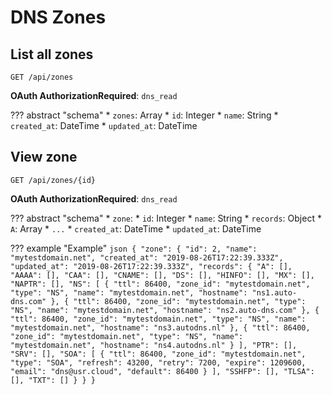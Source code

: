# DNS Zones

## List all zones

`GET /api/zones`

**OAuth AuthorizationRequired**: `dns_read`

??? abstract "schema"
    * `zones`: Array
        * `id`: Integer
        * `name`: String
        * `created_at`: DateTime
        * `updated_at`: DateTime



## View zone

`GET /api/zones/{id}`

**OAuth AuthorizationRequired**: `dns_read`

??? abstract "schema"
    * `zone`:
        * `id`: Integer
        * `name`: String
        * `records`: Object
            * `A`: Array
            * `...`
        * `created_at`: DateTime
        * `updated_at`: DateTime

??? example "Example"
    ```json
    {
      "zone": {
        "id": 2,
        "name": "mytestdomain.net",
        "created_at": "2019-08-26T17:22:39.333Z",
        "updated_at": "2019-08-26T17:22:39.333Z",
        "records": {
          "A": [],
          "AAAA": [],
          "CAA": [],
          "CNAME": [],
          "DS": [],
          "HINFO": [],
          "MX": [],
          "NAPTR": [],
          "NS": [
            {
              "ttl": 86400,
              "zone_id": "mytestdomain.net",
              "type": "NS",
              "name": "mytestdomain.net",
              "hostname": "ns1.auto-dns.com"
            },
            {
              "ttl": 86400,
              "zone_id": "mytestdomain.net",
              "type": "NS",
              "name": "mytestdomain.net",
              "hostname": "ns2.auto-dns.com"
            },
            {
              "ttl": 86400,
              "zone_id": "mytestdomain.net",
              "type": "NS",
              "name": "mytestdomain.net",
              "hostname": "ns3.autodns.nl"
            },
            {
              "ttl": 86400,
              "zone_id": "mytestdomain.net",
              "type": "NS",
              "name": "mytestdomain.net",
              "hostname": "ns4.autodns.nl"
            }
          ],
          "PTR": [],
          "SRV": [],
          "SOA": [
            {
              "ttl": 86400,
              "zone_id": "mytestdomain.net",
              "type": "SOA",
              "refresh": 43200,
              "retry": 7200,
              "expire": 1209600,
              "email": "dns@usr.cloud",
              "default": 86400
            }
          ],
          "SSHFP": [],
          "TLSA": [],
          "TXT": []
        }
      }
    }
    ```
